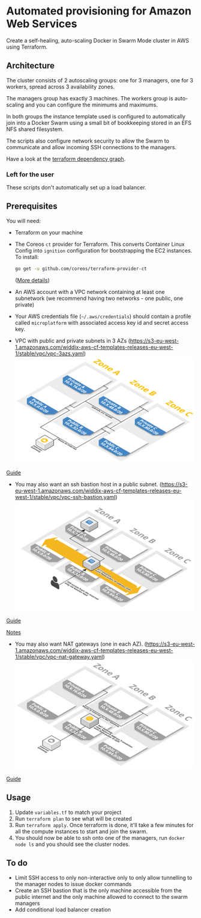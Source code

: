 # Automated provisioning for Amazon Web Services

Create a self-healing, auto-scaling Docker in Swarm Mode cluster in AWS using Terraform.

## Architecture

The cluster consists of 2 autoscaling groups: one for 3 managers, one for 3 workers,
spread across 3 availability zones.

The managers group has exactly 3 machines. The workers group is auto-scaling and
you can configure the minimums and maximums.

In both groups the instance template used is configured to automatically join
into a Docker Swarm using a small bit of bookkeeping stored in an EFS
NFS shared filesystem.

The scripts also configure network security to allow the Swarm to communicate and
allow incoming SSH connections to the managers.

Have a look at the [terraform dependency graph](./doc/graph.pdf).

### Left for the user

These scripts don't automatically set up a load balancer.

## Prerequisites

You will need:

* Terraform on your machine

* The Coreos `ct` provider for Terraform. This converts Container Linux Config into `ignition` configuration for bootstrapping the EC2 instances. To install:
  ```sh
  go get -u github.com/coreos/terraform-provider-ct
  ```

  ([More details](https://github.com/coreos/terraform-provider-ct))

* An AWS account with a VPC network containing at least one
  subnetwork (we recommend having two networks - one public, one private)

* Your AWS credentials file (`~/.aws/credentials`) should contain a profile called `microplatform` with associated access key id and secret access key.

* VPC with public and private subnets in 3 AZs (https://s3-eu-west-1.amazonaws.com/widdix-aws-cf-templates-releases-eu-west-1/stable/vpc/vpc-3azs.yaml)
![vpc-3azs](./doc/vpc-3azs.png)

[Guide](http://templates.cloudonaut.io/en/stable/vpc/#vpc-with-private-and-public-subnets-in-three-availability-zones)

* You may also want an ssh bastion host in a public subnet.
(https://s3-eu-west-1.amazonaws.com/widdix-aws-cf-templates-releases-eu-west-1/stable/vpc/vpc-ssh-bastion.yaml)
![vpc-ssh-bastion](./doc/vpc-ssh-bastion.png)

[Guide](http://templates.cloudonaut.io/en/stable/vpc/#ssh-bastion-hostinstance)

[Notes](https://github.com/widdix/aws-ec2-ssh)

* You may also want NAT gateways (one in each AZ).
(https://s3-eu-west-1.amazonaws.com/widdix-aws-cf-templates-releases-eu-west-1/stable/vpc/vpc-nat-gateway.yaml)
![vpc-nat-gateway](./doc/vpc-nat-gateway.png)

[Guide](http://templates.cloudonaut.io/en/stable/vpc/#nat-gateway)

## Usage

1. Update `variables.tf` to match your project
1. Run `terraform plan` to see what will be created
1. Run `terraform apply`. Once terraform is done, it'll take a few minutes for all
   the compute instances to start and join the swarm.
1. You should now be able to ssh onto one of the managers, run `docker node ls`
   and you should see the cluster nodes.

## To do

* Limit SSH access to only non-interactive only to only allow tunnelling to the
  manager nodes to issue docker commands
* Create an SSH bastion that is the only machine accessible from the public
  internet and the only machine allowed to connect to the swarm managers
* Add conditional load balancer creation

